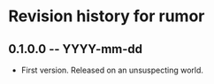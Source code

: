 # Revision history for rumor

## 0.1.0.0 -- YYYY-mm-dd

* First version. Released on an unsuspecting world.
